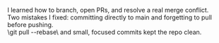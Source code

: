 ﻿I learned how to branch, open PRs, and resolve a real merge conflict.  
Two mistakes I fixed: committing directly to main and forgetting to pull before pushing.  
\git pull --rebase\ and small, focused commits kept the repo clean.
